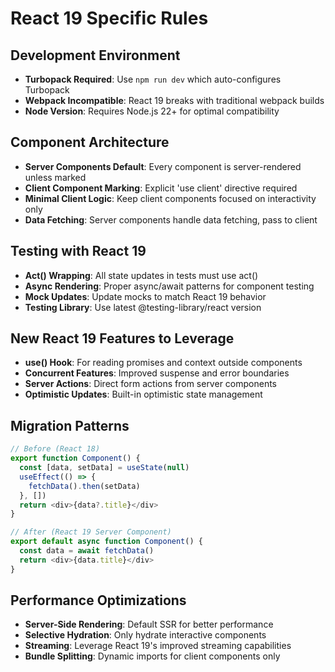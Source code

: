 # React 19 Specific Rules

## Development Environment
- **Turbopack Required**: Use `npm run dev` which auto-configures Turbopack
- **Webpack Incompatible**: React 19 breaks with traditional webpack builds
- **Node Version**: Requires Node.js 22+ for optimal compatibility

## Component Architecture
- **Server Components Default**: Every component is server-rendered unless marked
- **Client Component Marking**: Explicit 'use client' directive required
- **Minimal Client Logic**: Keep client components focused on interactivity only
- **Data Fetching**: Server components handle data fetching, pass to client

## Testing with React 19
- **Act() Wrapping**: All state updates in tests must use act()
- **Async Rendering**: Proper async/await patterns for component testing
- **Mock Updates**: Update mocks to match React 19 behavior
- **Testing Library**: Use latest @testing-library/react version

## New React 19 Features to Leverage
- **use() Hook**: For reading promises and context outside components
- **Concurrent Features**: Improved suspense and error boundaries
- **Server Actions**: Direct form actions from server components
- **Optimistic Updates**: Built-in optimistic state management

## Migration Patterns
```typescript
// Before (React 18)
export function Component() {
  const [data, setData] = useState(null)
  useEffect(() => {
    fetchData().then(setData)
  }, [])
  return <div>{data?.title}</div>
}

// After (React 19 Server Component)
export default async function Component() {
  const data = await fetchData()
  return <div>{data.title}</div>
}
```

## Performance Optimizations
- **Server-Side Rendering**: Default SSR for better performance
- **Selective Hydration**: Only hydrate interactive components
- **Streaming**: Leverage React 19's improved streaming capabilities
- **Bundle Splitting**: Dynamic imports for client components only